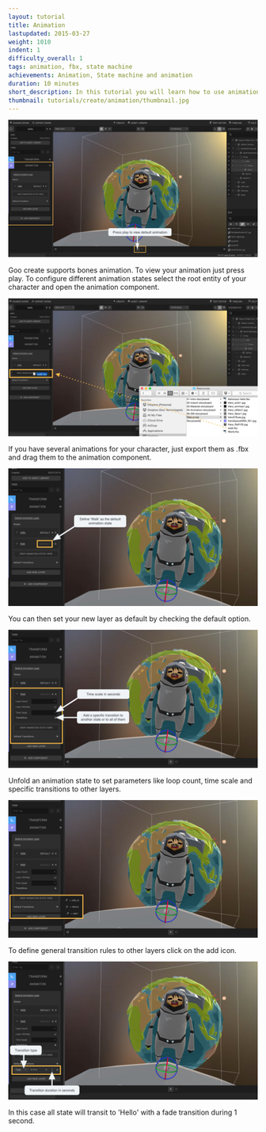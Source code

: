 ```yaml
---
layout: tutorial
title: Animation
lastupdated: 2015-03-27
weight: 1010
indent: 1
difficulty_overall: 1
tags: animation, fbx, state machine
achievements: Animation, State machine and animation
duration: 10 minutes
short_description: In this tutorial you will learn how to use animations in Goo Create, and how to import them.
thumbnail: tutorials/create/animation/thumbnail.jpg
---
```

![](1.jpg)

Goo create supports bones animation. To view your animation just press play. To configure different animation states select the root entity of your character and open the animation component.

![](2.jpg)

If you have several animations for your character, just export them as .fbx and drag them to the animation component.

![](3.jpg)

You can then set your new layer as default by checking the default option.

![](4.jpg)

Unfold an animation state to set parameters like loop count, time scale and specific transitions to other layers.

![](5.jpg)

To define general transition rules to other layers click on the add icon.

![](6.jpg)

In this case all state will transit to 'Hello' with a fade transition during 1 second.
